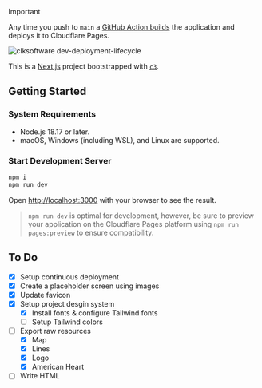 > [!IMPORTANT]
> Any time you push to `main` a [GitHub Action builds](https://github.com/chrislkeefer/clksoftware.dev/actions/workflows/publish.yml) the application and deploys it to Cloudflare Pages.

![clksoftware dev-deployment-lifecycle](https://github.com/clksoftworks/clksoftware.dev/assets/42353349/ee333d29-386d-4119-951a-c9cd48dc5d7e)


This is a [Next.js](https://nextjs.org/) project bootstrapped with [`c3`](https://developers.cloudflare.com/pages/get-started/c3).

## Getting Started
### System Requirements

* Node.js 18.17 or later.
* macOS, Windows (including WSL), and Linux are supported.

### Start Development Server
```bash
npm i
npm run dev
```

Open [http://localhost:3000](http://localhost:3000) with your browser to see the result.

> `npm run dev` is optimal for development, however, be sure to preview your application on the Cloudflare Pages platform using `npm run pages:preview` to ensure compatibility.


## To Do
- [x] Setup continuous deployment
- [x] Create a placeholder screen using images
- [x] Update favicon 
- [x] Setup project desgin system
  - [x] Install fonts & configure Tailwind fonts
  - [ ] Setup Tailwind colors
- [ ] Export raw resources
  - [x] Map
  - [x] Lines
  - [x] Logo
  - [x] American Heart
- [ ] Write HTML
